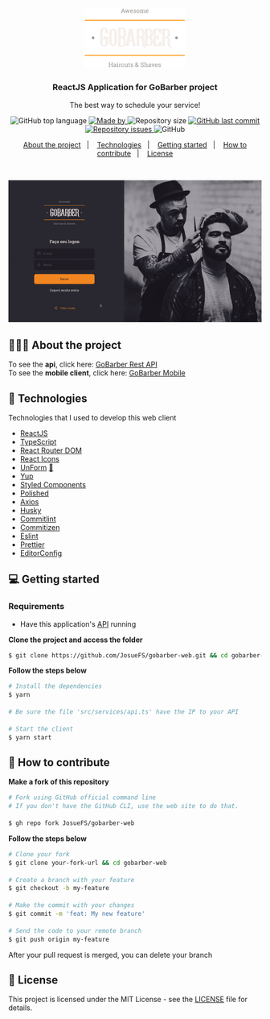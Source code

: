 <h1 align="center">
  <img alt="Logo" src="https://raw.githubusercontent.com/JosueFS/gobarber-web/0fc74a381575090d9dbbc745f0e805b751263f74/src/assets/logo.svg" width="200px">
</h1>

<h3 align="center">
  ReactJS Application for GoBarber project
</h3>

<p align="center">The best way to schedule your service!</p>

<p align="center">
  <img alt="GitHub top language" src="https://img.shields.io/github/languages/top/JosueFS/gobarber-web?color=%23FF9000">

  <a href="https://www.linkedin.com/in/JosueFS/" target="_blank" rel="noopener noreferrer">
    <img alt="Made by" src="https://img.shields.io/badge/made%20by-josue%20ferreira-%23FF9000">
  </a>

  <img alt="Repository size" src="https://img.shields.io/github/repo-size/JosueFS/gobarber-web?color=%23FF9000">

  <a href="https://github.com/JosueFS/gobarber-web/commits/master">
    <img alt="GitHub last commit" src="https://img.shields.io/github/last-commit/JosueFS/gobarber-web?color=%23FF9000">
  </a>

  <a href="https://github.com/JosueFS/gobarber-web/issues">
    <img alt="Repository issues" src="https://img.shields.io/github/issues/JosueFS/gobarber-web?color=%23FF9000">
  </a>

  <img alt="GitHub" src="https://img.shields.io/github/license/JosueFS/gobarber-web?color=%23FF9000">
</p>

<p align="center">
  <a href="#%EF%B8%8F-about-the-project">About the project</a>&nbsp;&nbsp;&nbsp;|&nbsp;&nbsp;&nbsp;
  <a href="#-technologies">Technologies</a>&nbsp;&nbsp;&nbsp;|&nbsp;&nbsp;&nbsp;
  <a href="#-getting-started">Getting started</a>&nbsp;&nbsp;&nbsp;|&nbsp;&nbsp;&nbsp;
  <a href="#-how-to-contribute">How to contribute</a>&nbsp;&nbsp;&nbsp;|&nbsp;&nbsp;&nbsp;
  <a href="#-license">License</a>
</p>

</br>

<p align="center">
  <img alt="Layout" src="https://github.com/JosueFS/gobarber-web/blob/master/gobarber-web.gif">
</p>

## 💇🏻‍♂️ About the project

To see the **api**, click here: [GoBarber Rest API](https://github.com/JosueFS/gobarber-backend-ts)</br>
To see the **mobile client**, click here: [GoBarber Mobile](https://github.com/JosueFS/gobarber-mobile)

## 🚀 Technologies

Technologies that I used to develop this web client

- [ReactJS](https://reactjs.org/)
- [TypeScript](https://www.typescriptlang.org/)
- [React Router DOM](https://reacttraining.com/react-router/)
- [React Icons](https://react-icons.netlify.com/#/)
- [UnForm](https://unform.dev/) [💜](https://rocketseat.com.br/)
- [Yup](https://github.com/jquense/yup)
- [Styled Components](https://styled-components.com/)
- [Polished](https://github.com/styled-components/polished)
- [Axios](https://github.com/axios/axios)
- [Husky](https://github.com/typicode/husky)
- [Commitlint](https://github.com/conventional-changelog/commitlint)
- [Commitizen](https://github.com/commitizen/cz-cli)
- [Eslint](https://eslint.org/)
- [Prettier](https://prettier.io/)
- [EditorConfig](https://editorconfig.org/)

## 💻 Getting started

### Requirements

- Have this application's [API](https://github.com/JosueFS/gobarber-api) running

**Clone the project and access the folder**

```bash
$ git clone https://github.com/JosueFS/gobarber-web.git && cd gobarber-web
```

**Follow the steps below**

```bash
# Install the dependencies
$ yarn

# Be sure the file 'src/services/api.ts' have the IP to your API

# Start the client
$ yarn start
```

## 🤔 How to contribute

**Make a fork of this repository**

```bash
# Fork using GitHub official command line
# If you don't have the GitHub CLI, use the web site to do that.

$ gh repo fork JosueFS/gobarber-web
```

**Follow the steps below**

```bash
# Clone your fork
$ git clone your-fork-url && cd gobarber-web

# Create a branch with your feature
$ git checkout -b my-feature

# Make the commit with your changes
$ git commit -m 'feat: My new feature'

# Send the code to your remote branch
$ git push origin my-feature
```

After your pull request is merged, you can delete your branch

## 📝 License

This project is licensed under the MIT License - see the [LICENSE](LICENSE) file for details.
